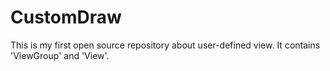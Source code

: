 # CustomDraw
This is my first open source repository about user-defined view. It contains 'ViewGroup' and 'View'.
